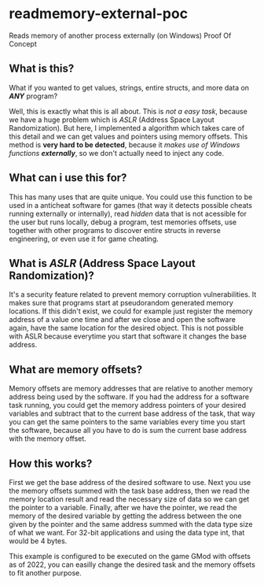 # readmemory-external-poc
 Reads memory of another process externally (on Windows) Proof Of Concept
 
 
 
 ## What is this?
 What if you wanted to get values, strings, entire structs, and more data on ***ANY*** program?
 
 Well, this is exactly what this is all about.  This is *not a easy task*, because we have a huge problem which is *ASLR* (Address Space Layout Randomization). But here, I implemented a algorithm which takes care of this detail and we can get values and pointers using memory offsets. This method is **very hard to be detected**, because it *makes use of Windows functions **externally***, so we don't actually need to inject any code. 
 
 
 ## What can i use this for?
 This has many uses that are quite unique. You could use this function to be used in a anticheat software for games (that way it detects possible cheats running externally or internally), read *hidden* data that is not acessible for the user but runs locally, debug a program, test memories offsets, use together with other programs to discover entire structs in reverse engineering, or even use it for game cheating.
 
 
 ## What is *ASLR* (Address Space Layout Randomization)?
 It's a security feature related to prevent memory corruption vulnerabilities. It makes sure that programs start at pseudorandom generated memory locations. If this didn't exist, we could for example just register the memory address of a value one time and after we close and open the software again, have the same location for the desired object. This is not possible with ASLR because everytime you start that software it changes the base address.
 
 
## What are memory offsets?
Memory offsets are memory addresses that are relative to another memory address being used by the software. If you had the address for a software task running, you could get the memory address pointers of your desired variables and subtract that to the current base address of the task, that way you can get the same pointers to the same variables every time you start the software, because all you have to do is sum the current base address with the memory offset.


## How this works?
First we get the base address of the desired software to use. Next you use the memory offsets summed with the task base address, then we read the memory location result and read the necessary size of data so we can get the pointer to a variable. Finally, after we have the pointer, we read the memory of the desired variable by getting the address between the one given by the pointer and the same address summed with the data type size of what we want. For 32-bit applications and using the data type int, that would be 4 bytes.
 
 
 This example is configured to be executed on the game GMod with offsets as of 2022, you can easilly change the desired task and the memory offsets to fit another purpose.

